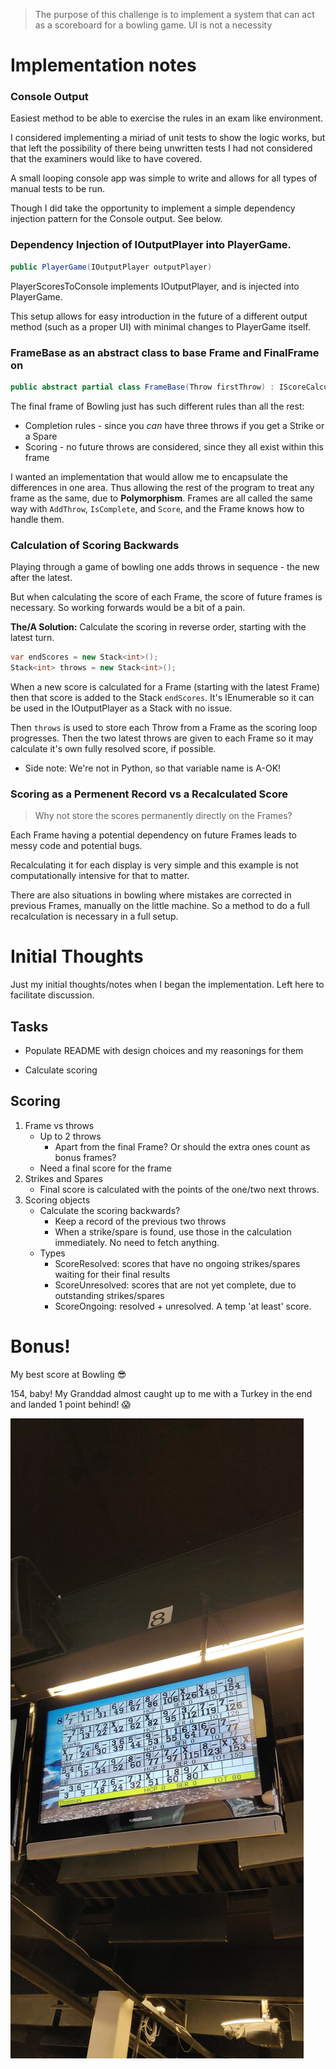 
> The purpose of this challenge is to implement a system that can act as a scoreboard for a bowling
game.
> UI is not a necessity

# Implementation notes

### Console Output

Easiest method to be able to exercise the rules in an exam like environment. 

I considered implementing a miriad of unit tests to show the logic works, 
but that left the possibility of there being unwritten tests I had not considered that the examiners would like to have covered.

A small looping console app was simple to write and allows for all types of manual tests to be run. 

Though I did take the opportunity to implement a simple dependency injection pattern for the Console output. See below.

### Dependency Injection of IOutputPlayer into PlayerGame.

```C#
public PlayerGame(IOutputPlayer outputPlayer)
```

PlayerScoresToConsole implements IOutputPlayer, and is injected into PlayerGame.

This setup allows for easy introduction in the future of a different output method (such as a proper UI) with minimal changes to PlayerGame itself.

### FrameBase as an abstract class to base Frame and FinalFrame on

```C#
public abstract partial class FrameBase(Throw firstThrow) : IScoreCalculatable
```

The final frame of Bowling just has such different rules than all the rest:
- Completion rules - since you *can* have three throws if you get a Strike or a Spare
- Scoring - no future throws are considered, since they all exist within this frame

I wanted an implementation that would allow me to encapsulate the differences in one area. 
Thus allowing the rest of the program to treat any frame as the same, due to **Polymorphism**. Frames are all called the same way with `AddThrow`, `IsComplete`, and `Score`, and the Frame knows how to handle them.


### Calculation of Scoring Backwards

Playing through a game of bowling one adds throws in sequence - the new after the latest.

But when calculating the score of each Frame, the score of future frames is necessary. So working forwards would be a bit of a pain.

**The/A Solution:** Calculate the scoring in reverse order, starting with the latest turn. 

```C#
var endScores = new Stack<int>();
Stack<int> throws = new Stack<int>();
```

When a new score is calculated for a Frame (starting with the latest Frame) then that score is added to the Stack `endScores`. It's IEnumerable so it can be used in the IOutputPlayer as a Stack with no issue.

Then `throws` is used to store each Throw from a Frame as the scoring loop progresses. Then the two latest throws are given to each Frame so it may calculate it's own fully resolved score, if possible.
- Side note: We're not in Python, so that variable name is A-OK!


### Scoring as a Permenent Record vs a Recalculated Score

> Why not store the scores permanently directly on the Frames?

Each Frame having a potential dependency on future Frames leads to messy code and potential bugs.

Recalculating it for each display is very simple and this example is not computationally intensive for that to matter.

There are also situations in bowling where mistakes are corrected in previous Frames, manually on the little machine. 
So a method to do a full recalculation is necessary in a full setup.





# Initial Thoughts

Just my initial thoughts/notes when I began the implementation. Left here to facilitate discussion.

## Tasks

- Populate README with design choices and my reasonings for them

- Calculate scoring 

## Scoring

1. Frame vs throws
    - Up to 2 throws
        - Apart from the final Frame? Or should the extra ones count as bonus frames?
    - Need a final score for the frame
2. Strikes and Spares
    - Final score is calculated with the points of the one/two next throws.
3. Scoring objects
    - Calculate the scoring backwards?
        - Keep a record of the previous two throws
        - When a strike/spare is found, use those in the calculation immediately. No need to fetch anything.
    - Types
        - ScoreResolved: scores that have no ongoing strikes/spares waiting for their final results 
        - ScoreUnresolved: scores that are not yet complete, due to outstanding strikes/spares
        - ScoreOngoing: resolved + unresolved. A temp 'at least' score.
    

# Bonus!

My best score at Bowling 😎 

154, baby! My Granddad almost caught up to me with a Turkey in the end and landed 1 point behind! 😱

![](./Wedding%20Feb%2025%202019.jpg)

